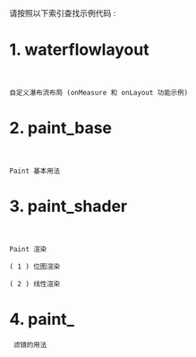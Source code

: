 
请按照以下索引查找示例代码 :

# 1. waterflowlayout

<br>

    自定义瀑布流布局 (onMeasure 和 onLayout 功能示例)



# 2. paint_base

<br>

    Paint 基本用法


# 3. paint_shader

<br>

    Paint 渲染 

    ( 1 ) 位图渲染 
    
    ( 2 ) 线性渲染 
    

# 4. paint_

     滤镜的用法
     
    



    




























